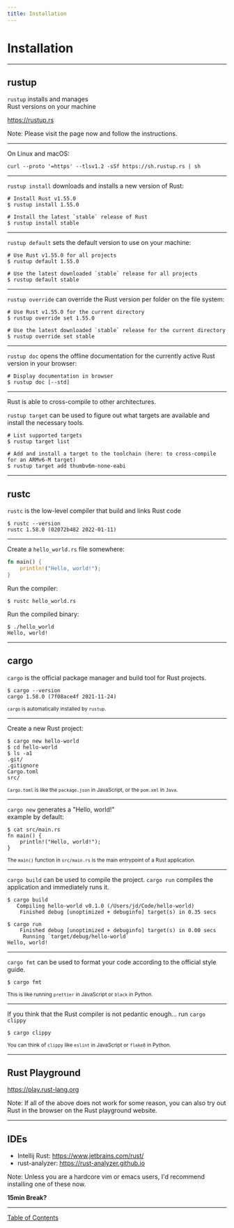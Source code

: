 ```yaml
---
title: Installation
---
```


# Installation

---

## rustup

`rustup` installs and manages  
Rust versions on your machine

https://rustup.rs

Note: Please visit the page now and follow the instructions.

----

On Linux and macOS:

```shell
curl --proto '=https' --tlsv1.2 -sSf https://sh.rustup.rs | sh
```

----

`rustup install` downloads and installs a new version of Rust:

```shell
# Install Rust v1.55.0
$ rustup install 1.55.0

# Install the latest `stable` release of Rust
$ rustup install stable
```

----

`rustup default` sets the default version to use on your machine:

```shell
# Use Rust v1.55.0 for all projects
$ rustup default 1.55.0

# Use the latest downloaded `stable` release for all projects
$ rustup default stable
```

----

`rustup override` can override the Rust version per folder on the file system:

```shell
# Use Rust v1.55.0 for the current directory
$ rustup override set 1.55.0

# Use the latest downloaded `stable` release for the current directory
$ rustup override set stable
```

----

`rustup doc` opens the offline documentation for the currently active Rust
version in your browser: 

```shell
# Display documentation in browser
$ rustup doc [--std]
```

----

Rust is able to cross-compile to other architectures.

`rustup target` can be used to figure out what targets are available and
install the necessary tools.

```shell
# List supported targets
$ rustup target list

# Add and install a target to the toolchain (here: to cross-compile for an ARMv6-M target)
$ rustup target add thumbv6m-none-eabi
```

---

## rustc

`rustc` is the low-level compiler that build and links Rust code

```shell
$ rustc --version
rustc 1.58.0 (02072b482 2022-01-11)
```

----

Create a `hello_world.rs` file somewhere:

```rust
fn main() {
    println!("Hello, world!");
}
```

Run the compiler:

```shell
$ rustc hello_world.rs
```

Run the compiled binary:

```shell
$ ./hello_world
Hello, world!
```

---

## cargo

`cargo` is the official package manager and build tool for Rust projects.

```shell
$ cargo --version
cargo 1.58.0 (7f08ace4f 2021-11-24)
```

<small>`cargo` is automatically installed by `rustup`.</small>

----

Create a new Rust project:

```shell
$ cargo new hello-world
$ cd hello-world
$ ls -a1
.git/
.gitignore
Cargo.toml
src/
```

<small>`Cargo.toml` is like the `package.json` in JavaScript,
or the `pom.xml` in `Java`.</small>

----

`cargo new` generates a "Hello, world!"  
example by default:

```shell
$ cat src/main.rs
fn main() {
    println!("Hello, world!");
}
```

<small>The `main()` function in `src/main.rs` is the main entrypoint of a
Rust application.</small>

----

`cargo build` can be used to compile the project. `cargo run` compiles the
application and immediately runs it.

```shell
$ cargo build
   Compiling hello-world v0.1.0 (/Users/jd/Code/hello-world)
    Finished debug [unoptimized + debuginfo] target(s) in 0.35 secs

$ cargo run
    Finished debug [unoptimized + debuginfo] target(s) in 0.00 secs
     Running `target/debug/hello-world`
Hello, world!
```

----

`cargo fmt` can be used to format your code according to the official
style guide.

```shell
$ cargo fmt
```

<small>This is like running `prettier` in JavaScript or `black` in Python.</small>

----

If you think that the Rust compiler is not pedantic enough... run `cargo clippy`

```shell
$ cargo clippy
```

<small>You can think of `clippy` like `eslint` in JavaScript or `flake8` in Python.</small>

---

## Rust Playground

https://play.rust-lang.org

Note: If all of the above does not work for some reason, you can also try out
Rust in the browser on the Rust playground website.

---

## IDEs

* Intellij Rust: https://www.jetbrains.com/rust/
* rust-analyzer: https://rust-analyzer.github.io

Note: Unless you are a hardcore vim or emacs users, I'd recommend installing
one of these now.

**15min Break?**

---

[Table of Contents](./README.md#/0/1)
